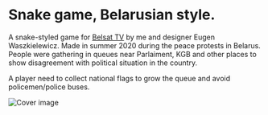 # Snake game, Belarusian style. 

A snake-styled game for [Belsat TV](www.belsat.eu) by me and designer Eugen Waszkielewicz. Made in summer 2020 during the peace protests in Belarus. People were gathering in queues near Parlaiment, KGB and other places to show disagreement with political situation in the country.

A player need to collect national flags to grow the queue and avoid policemen/police buses. 

![Cover image](https://raw.githubusercontent.com/chralovic/belarusian-snakegame/master/img/cover.png)

